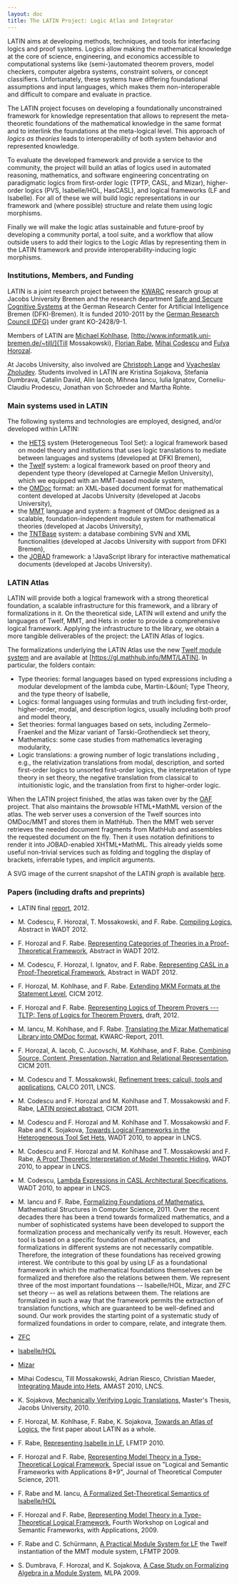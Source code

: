 ```yaml
---
layout: doc
title: The LATIN Project: Logic Atlas and Integrator
---
```


LATIN aims at developing methods, techniques, and tools for interfacing logics and proof
systems. Logics allow making the mathematical knowledge at the core of science,
engineering, and economics accessible to computational systems like (semi-)automated
theorem provers, model checkers, computer algebra systems, constraint solvers, or concept
classifiers. Unfortunately, these systems have differing foundational assumptions and
input languages, which makes them non-interoperable and difficult to compare and evaluate
in practice.

The LATIN project focuses on developing a foundationally unconstrained framework for
knowledge representation that allows to represent the meta-theoretic foundations of the
mathematical knowledge in the same format and to interlink the foundations at the
meta-logical level. This approach of *logics as theories* leads to interoperability
of both system behavior and represented knowledge.

To evaluate the developed framework and provide a service to the community, the project
will build an atlas of logics used in automated reasoning, mathematics, and software
engineering concentrating on paradigmatic logics from first-order logic (TPTP, CASL, and
Mizar), higher-order logics (PVS, Isabelle/HOL, HasCASL), and logical frameworks (LF and
Isabelle). For all of these we will build logic representations in our framework and
(where possible) structure and relate them using logic morphisms.

Finally we will make the logic atlas sustainable and future-proof by developing a
community portal, a tool suite, and a workflow that allow outside users to add their
logics to the Logic Atlas by representing them in the LATIN framework and provide
interoperability-inducing logic morphisms.

### Institutions, Members, and Funding

LATIN is a joint research project between the [KWARC](http://kwarc.info/]) research group at Jacobs University Bremen and the research department [Safe and Secure Cognitive Systems](http://www.dfki.de/sks ) at the German Research Center for Artificial Intelligence Bremen (DFKI-Bremen). It is funded 2010-2011 by the [German Research Council (DFG)](http://www.dfg.de) under grant KO-2428/9-1.

Members of LATIN are [Michael Kohlhase](http://kwarc.info/kohlhase), [http://www.informatik.uni-bremen.de/~till/](Till Mossakowski), [Florian Rabe](http://kwarc.info/frabe/), [Mihai Codescu](http://www.dfki.de/web/forschung/sks/mitarbeiter/base_view?uid=mico01) and [Fulya Horozal](http://kwarc.info/fhorozal/).

At Jacobs University, also involved are [Christoph Lange](http://kwarc.info/clange/) and [Vyacheslav Zholudev](http://kwarc.info/vzholudev/). Students involved in LATIN are Kristina Sojakova, Stefania Dumbrava, Catalin David, Alin Iacob, Mihnea Iancu, Iulia Ignatov, Corneliu-Claudiu Prodescu, Jonathan von Schroeder and Martha Rohte.

### Main systems used in LATIN

The following systems and technologies are employed, designed, and/or developed within LATIN:

 * the [HETS](http://www.informatik.uni-bremen.de/agbkb/forschung/formal_methods/CoFI/hets/index_e.htm) system (Heterogeneous Tool Set): a logical framework based on model theory and institutions that uses logic translations to mediate between languages and systems (developed at DFKI Bremen),
 * the [Twelf](http://twelf.plparty.org/wiki/Main_Page) system: a logical framework based on proof theory and dependent type theory (developed at Carnegie Mellon University), which we equipped with an MMT-based module system,
 * the [OMDoc](https://trac.omdoc.org/OMDoc/) format: an XML-based document format for mathematical content developed at Jacobs University (developed at Jacobs University),
 * the [MMT](https://uniformal.github.io) language and system: a fragment of OMDoc designed as a scalable, foundation-independent module system for mathematical theories (developed at Jacobs University),
 * the [TNTBase](https://trac.mathweb.org/tntbase/) system: a database combining SVN and XML functionalities (developed at Jacobs University with support from DFKI Bremen),
 * the [JOBAD](https://jomdoc.omdoc.org/wiki/JOBAD) framework: a !JavaScript library for interactive mathematical documents (developed at Jacobs University).

### LATIN Atlas

LATIN will provide both a logical framework with a strong theoretical foundation, a scalable infrastructure for this framework, and a library of formalizations in it. On the theoretical side, LATIN will extend and unify the languages of Twelf, MMT, and Hets in order to provide a comprehensive logical framework. Applying the infrastructure to the library, we obtain a more tangible deliverables of the project: the LATIN Atlas of logics.

The formalizations underlying the LATIN Atlas use the new [Twelf module system](http://www.twelf.org/mod/) and are available at [https://gl.mathhub.info/MMT/LATIN]. In particular, the folders contain:

 * Type theories: formal languages based on typed expressions including a modular development of the lambda cube, Martin-L&öunl; Type Theory, and the type theory of Isabelle,
 * Logics: formal languages using formulas and truth including first-order, higher-order, modal, and description logics, usually including both proof and model theory,
 * Set theories: formal languages based on sets, including Zermelo-Fraenkel and the Mizar variant of Tarski-Grothendieck set theory,
 * Mathematics: some case studies from mathematics leveraging modularity,
 * Logic translations: a growing number of logic translations including , e.g., the relativization translations from modal, description, and sorted first-order logics to unsorted first-order logics, the interpretation of type theory in set theory, the negative translation from classical to intuitionistic logic, and the translation from first to higher-order logic.

When the LATIN project finished, the atlas was taken over by the [OAF](../oaf.html) project.
That also maintains the *browsable* HTML+MathML version of the atlas.
The web server uses a conversion of the Twelf sources into OMDoc/MMT and stores them in MathHub. Then the MMT web server retrieves the needed document fragments from MathHub and assembles the requested document on the fly. Then it uses notation definitions to render it into JOBAD-enabled XHTML+MathML. This already yields some useful non-trivial services such as folding and toggling the display of brackets, inferrable types, and implicit arguments.

A SVG image of the current snapshot of the LATIN *graph* is available [here](latin-graph.html).

### Papers (including drafts and preprints)

 * LATIN final [report](docs/latin_report.pdf), 2012.

 * M. Codescu, F. Horozal, T. Mossakowski, and F. Rabe. [Compiling Logics](docs/compiling-logics.pdf), Abstract in WADT 2012.

 * F. Horozal and F. Rabe. [Representing Categories of Theories in a Proof-Theoretical Framework](docs/theory-cats_abstract.pdf), Abstract in WADT 2012.

 * M. Codescu, F. Horozal, I. Ignatov, and F. Rabe. [Representing CASL in a Proof-Theoretical Framework](docs/representing-casl.pdf), Abstract in WADT 2012.

 * F. Horozal, M. Kohlhase, and F. Rabe. [Extending MKM Formats at the Statement Level](docs/pragmatic-strict.pdf), CICM 2012.

 * F. Horozal and F. Rabe. [Representing Logics of Theorem Provers --- TLTP: Tens of Logics for Theorem Provers](docs/tltp_draft.pdf), draft, 2012.

 * M. Iancu, M. Kohlhase, and F. Rabe. [Translating the Mizar Mathematical Library into OMDoc format](docs/Mizar2OMDoc-Report.pdf), KWARC-Report, 2011.

 * F. Horozal, A. Iacob, C. Jucovschi, M. Kohlhase, and F. Rabe. [Combining Source, Content, Presentation, Narration and Relational Representation](docs/mar_cicm11.pdf), CICM 2011.

 * M. Codescu and T. Mossakowski, [Refinement trees: calculi, tools and applications](docs/refinement-calco2011.pdf), CALCO 2011, LNCS.
 
 * M. Codescu and F. Horozal and M. Kohlhase and T. Mossakowski and F. Rabe, [LATIN project abstract](docs/latin-abstract_cicm11.pdf), CICM 2011.

 * M. Codescu and F. Horozal and M. Kohlhase and T. Mossakowski and F. Rabe and K. Sojakova, [Towards Logical Frameworks in the Heterogeneous Tool Set Hets](docs/latin-integration_wadt10.pdf), WADT 2010, to appear in LNCS.

 * M. Codescu and F. Horozal and M. Kohlhase and T. Mossakowski and F. Rabe, [A Proof Theoretic Interpretation of Model Theoretic Hiding](docs/latin-hiding_wadt10.pdf), WADT 2010, to appear in LNCS.

 * M. Codescu, [Lambda Expressions in CASL Architectural Specifications](docs/lambda-wadt2010.pdf), WADT 2010, to appear in LNCS.

 * M. Iancu and F. Rabe, [Formalizing Foundations of Mathematics](docs/foundations_mscs10.pdf), Mathematical Structures in Computer Science, 2011.
 Over the recent decades there has been a trend towards formalized mathematics, and a number of sophisticated systems have been developed to support the formalization process and mechanically verify its result. However, each tool is based on a specific foundation of mathematics, and formalizations in different systems are not necessarily compatible. Therefore, the integration of these foundations has received growing interest. We contribute to this goal by using LF as a foundational framework in which the mathematical foundations themselves can be formalized and therefore also the relations between them. We represent three of the most important foundations -- Isabelle/HOL, Mizar, and ZFC set theory -- as well as relations between them. The relations are formalized in such a way that the framework permits the extraction of translation functions, which are guaranteed to be well-defined and sound. Our work provides the starting point of a systematic study of formalized foundations in order to compare, relate, and integrate them.
 
  * [ZFC](https://svn.kwarc.info/repos/twelf/set_theories/zfc)
 
  * [Isabelle/HOL](https://svn.kwarc.info/repos/twelf/type_theories/isabelle) 
 
  * [Mizar](https://svn.kwarc.info/repos/twelf/set_theories/mizar) 

 * Mihai Codescu, Till Mossakowski, Adrían Riesco, Christian Maeder, [Integrating Maude into Hets](docs/maude-hets_amast10.pdf), AMAST 2010, LNCS.

 * K. Sojakova, [Mechanically Verifying Logic Translations](http://kwarc.info/frabe/Research/Soj_thesis_10.pdf), Master's Thesis, Jacobs University, 2010.

 * F. Horozal, M. Kohlhase, F. Rabe, K. Sojakova, [Towards an Atlas of Logics](http://kwarc.info/frabe/Research/HKRS_latinlf_10.pdf), the first paper about LATIN as a whole.

 * F. Rabe, [Representing Isabelle in LF](http://kwarc.info/frabe/Research/rabe_isalf_10.pdf), LFMTP 2010.

 * F. Horozal and F. Rabe, [Representing Model Theory in a Type-Theoretical Logical Framework](http://kwarc.info/frabe/Research/HR_folsound_10), Special issue on "Logical and Semantic Frameworks with Applications 8+9", Journal of Theoretical Computer Science, 2011.

 * F. Rabe and M. Iancu, [A Formalized Set-Theoretical Semantics of Isabelle/HOL](http://kwarc.info/frabe/Research/RI_isabelle_10.pdf)

 * F. Horozal and F. Rabe, [Representing Model Theory in a Type-Theoretical Logical Framework](http://kwarc.info/frabe/Research/HR_folsound_09.pdf), Fourth Workshop on Logical and Semantic Frameworks, with Applications, 2009.

  * F. Rabe and C. Schürmann, [A Practical Module System for LF](http://kwarc.info/frabe/Research/RS_lf_09.pdf) the Twelf instantiation of the MMT module system, LFMTP 2009.

 * S. Dumbrava, F. Horozal, and K. Sojakova, [A Case Study on Formalizing Algebra in a Module System](http://kwarc.info/frabe/Research/DHS_case-study_09.pdf), MLPA 2009. 
